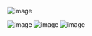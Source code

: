 ![image](https://github.com/user-attachments/assets/f6ef3ece-8b37-4bc7-b980-97a5294ec524)

![image](https://github.com/user-attachments/assets/419641d9-ba52-4753-a94f-dcf9fe82bc4c)
![image](https://github.com/user-attachments/assets/948aaa25-3635-451c-be30-6a3623e5cc31)
![image](https://github.com/user-attachments/assets/6bcf7404-3c74-412b-9888-6b4a7c19a3dd)

